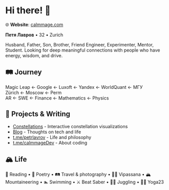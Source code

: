 # Hi there! 👋

🌐 **Website**: [calmmage.com](https://calmmage.com)

**Петя Лавров** • 32 • Zurich

Husband, Father, Son, Brother, Friend
Engineer, Experimenter, Mentor, Student. 
Looking for deep meaningful connections 
with people who have energy, wisdom, and drive.

## 🛤️ Journey
Magic Leap ← Google ← Luxoft ← Yandex ← WorldQuant ← МГУ  
Zürich ← Moscow ← Perm  
AR ← SWE ← Finance ← Mathematics ← Physics

## 🎨 Projects & Writing
- [Constellations](https://constellations.calmmage.com/) - Interactive constellation visualizations
- [Blog](https://petrlavrov.substack.com/) - Thoughts on tech and life
- [t.me/petrlavrov](https://t.me/petrlavrov) - Life and philosophy
- [t.me/calmmageDev](https://t.me/calmmageDev) - About coding

## 🏔️ Life
📖 Reading • 📜 Poetry • 🛤️ Travel & photography • 🧘🏼 Vipassana • 🏔️ Mountaineering • 🏊 Swimming • ⚔️ Beat Saber • 🤹‍♀️ Juggling • 🤸‍♀️ Yoga23
